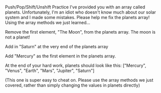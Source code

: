 Push/Pop/Shift/Unshift Practice
I've provided you with an array called planets. Unfortunately, I'm an idiot who doesn't know much about our solar system and I made some mistakes.  Please help me fix the planets array!  Using the array methods we just learned...

Remove the first element, "The Moon", from the planets array.  The moon is not a planet!

Add in "Saturn" at the very end of the planets array

Add "Mercury" as the first element in the planets array.

At the end of your hard work, planets should look like this: ["Mercury", "Venus", "Earth", "Mars", "Jupiter", "Saturn"]

(This one is super easy to cheat on.  Please use the array methods we just covered, rather than simply changing the values in planets directly)
